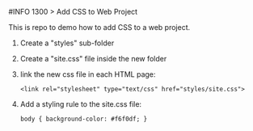 #INFO 1300 > Add CSS to Web Project

This is repo to demo how to add CSS to a web project.

1. Create a "styles" sub-folder
2. Create a "site.css" file inside the new folder
3. link the new css file in each HTML page:

      `<link rel="stylesheet" type="text/css" href="styles/site.css">`

4.  Add a styling rule to the site.css file:

    `body {
         background-color: #f6f0df;
    }`
